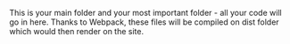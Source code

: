This is your main folder and your most important folder - all your code will go in here.
Thanks to Webpack, these files will be compiled on dist folder which would then render on the site.